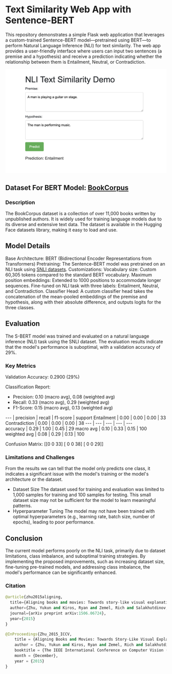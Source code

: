 # Text Similarity Web App with Sentence-BERT

This repository demonstrates a simple Flask web application that leverages a custom-trained Sentence-BERT model—pretrained using BERT—to perform Natural Language Inference (NLI) for text similarity. The web app provides a user-friendly interface where users can input two sentences (a premise and a hypothesis) and receive a prediction indicating whether the relationship between them is Entailment, Neutral, or Contradiction.

![App Screenshot](pictures/app.png)

## Dataset For BERT Model: [BookCorpus](https://huggingface.co/datasets/bookcorpus/bookcorpus)

### Description

The BookCorpus dataset is a collection of over 11,000 books written by unpublished authors. It is widely used for training language models due to its diverse and extensive text data. The dataset is available in the Hugging Face datasets library, making it easy to load and use.

## Model Details

Base Architecture: BERT (Bidirectional Encoder Representations from Transformers)
Pretraining: The Sentence-BERT model was pretrained on an NLI task using [SNLI datasets](https://huggingface.co/datasets/stanfordnlp/snli).
Customizations:
Vocabulary size: Custom 60,305 tokens compared to the standard BERT vocabulary.
Maximum position embeddings: Extended to 1000 positions to accommodate longer sequences.
Fine-tuned on NLI task with three labels: Entailment, Neutral, and Contradiction.
Classifier Head: A custom classifier head takes the concatenation of the mean-pooled embeddings of the premise and hypothesis, along with their absolute difference, and outputs logits for the three classes.

## Evaluation

The S-BERT model was trained and evaluated on a natural language inference (NLI) task using the SNLI dataset. The evaluation results indicate that the model's performance is suboptimal, with a validation accuracy of 29%.

### Key Metrics

Validation Accuracy: 0.2900 (29%)

Classification Report:

- Precision: 0.10 (macro avg), 0.08 (weighted avg)
- Recall: 0.33 (macro avg), 0.29 (weighted avg)
- F1-Score: 0.15 (macro avg), 0.13 (weighted avg)

--- | precision | recall | f1-score | support
Entailment | 0.00 | 0.00 | 0.00 | 33
Contradiction | 0.00 | 0.00 | 0.00 | 38
--- | --- | --- | --- | ---  
accuracy | 0.29 | 1.00 | 0.45 | 29
macro avg | 0.10 | 0.33 | 0.15 | 100
weighted avg | 0.08 | 0.29 | 0.13 | 100

Confusion Matrix:
[[0  0 33]
 [ 0  0 38]
 [ 0  0 29]]

### Limitations and Challenges

From the results we can tell that the model only predicts one class, it indicates a significant issue with the model's training or the model's architecture or the dataset.

- Dataset Size
  The dataset used for training and evaluation was limited to 1,000 samples for training and 100 samples for testing. This small dataset size may not be sufficient for the model to learn meaningful patterns.
- Hyperparameter Tuning
  The model may not have been trained with optimal hyperparameters (e.g., learning rate, batch size, number of epochs), leading to poor performance.

## Conclusion

The current model performs poorly on the NLI task, primarily due to dataset limitations, class imbalance, and suboptimal training strategies. By implementing the proposed improvements, such as increasing dataset size, fine-tuning pre-trained models, and addressing class imbalance, the model's performance can be significantly enhanced.

### Citation

```python
@article{zhu2015aligning,
  title={Aligning books and movies: Towards story-like visual explanations by watching movies and reading books},
  author={Zhu, Yukun and Kiros, Ryan and Zemel, Rich and Salakhutdinov, Ruslan and Torralba, Antonio and Urtasun, Raquel and Fidler, Sanja},
  journal={arXiv preprint arXiv:1506.06724},
  year={2015}
}
```

```python
@InProceedings{Zhu_2015_ICCV,
    title = {Aligning Books and Movies: Towards Story-Like Visual Explanations by Watching Movies and Reading Books},
    author = {Zhu, Yukun and Kiros, Ryan and Zemel, Rich and Salakhutdinov, Ruslan and Urtasun, Raquel and Torralba, Antonio and Fidler, Sanja},
    booktitle = {The IEEE International Conference on Computer Vision (ICCV)},
    month = {December},
    year = {2015}
}
```
